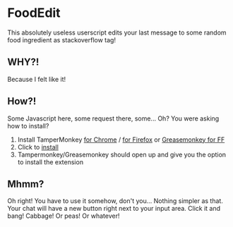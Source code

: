 # FoodEdit

This absolutely useless userscript edits your last message to some random food ingredient as stackoverflow tag!

## WHY?!

Because I felt like it!

## How?!

Some Javascript here, some request there, some... Oh? You were asking how to install?  

1. Install TamperMonkey [for Chrome](https://chrome.google.com/webstore/detail/tampermonkey/dhdgffkkebhmkfjojejmpbldmpobfkfo)  / [for Firefox](https://addons.mozilla.org/en-US/firefox/addon/tampermonkey/) or [Greasemonkey for FF](https://addons.mozilla.org/en-US/firefox/addon/greasemonkey/)
2. Click to [install](https://github.com/geisterfurz007/FoodEdit/raw/master/WaffleEdits.user.js)
3. Tampermonkey/Greasemonkey should open up and give you the option to install the extension

## Mhmm?

Oh right! You have to use it somehow, don't you... Nothing simpler as that. Your chat will have a new button right next to your input area. Click it and bang! Cabbage! Or peas! Or whatever!


